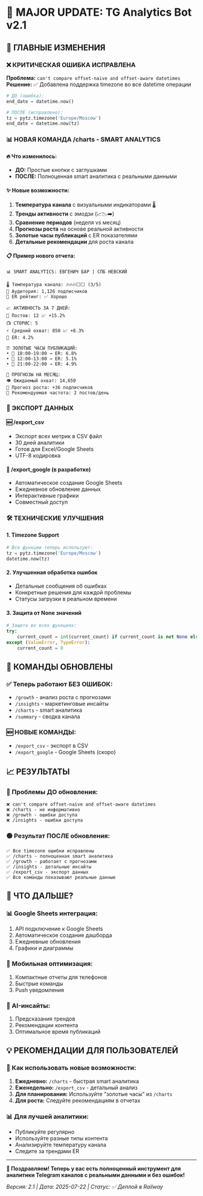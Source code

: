 # 🚀 MAJOR UPDATE: TG Analytics Bot v2.1

## 🎯 ГЛАВНЫЕ ИЗМЕНЕНИЯ

### ❌ КРИТИЧЕСКАЯ ОШИБКА ИСПРАВЛЕНА
**Проблема:** `can't compare offset-naive and offset-aware datetimes`
**Решение:** ✅ Добавлена поддержка timezone во все datetime операции

```python
# ДО (ошибка):
end_date = datetime.now()

# ПОСЛЕ (исправлено):
tz = pytz.timezone('Europe/Moscow')
end_date = datetime.now(tz)
```

### 📊 НОВАЯ КОМАНДА /charts - SMART ANALYTICS

#### 🔥 Что изменилось:
- **ДО:** Простые кнопки с заглушками
- **ПОСЛЕ:** Полноценная smart аналитика с реальными данными

#### ✨ Новые возможности:
1. **Температура канала** с визуальными индикаторами 🌡️
2. **Тренды активности** с эмодзи (📈📉➡️)
3. **Сравнение периодов** (неделя vs месяц)
4. **Прогнозы роста** на основе реальной активности
5. **Золотые часы публикаций** с ER показателями
6. **Детальные рекомендации** для роста канала

#### 📋 Пример нового отчета:
```
📊 SMART ANALYTICS: ЕВГЕНИЧ БАР | СПБ НЕВСКИЙ

🌡️ Температура канала: 🔥🔥🔥⬜⬜ (3/5)
👥 Аудитория: 1,126 подписчиков
🔄 ER рейтинг: ✅ Хорошо

📈 АКТИВНОСТЬ ЗА 7 ДНЕЙ:
📝 Постов: 12 📈 +15.2%
📺 СТОРИС: 5
⚡ Средний охват: 850 📈 +8.3%
🎯 ER: 4.2%

⏰ ЗОЛОТЫЕ ЧАСЫ ПУБЛИКАЦИЙ:
• 🥇 18:00-19:00 → ER: 6.8%
• 🥈 12:00-13:00 → ER: 5.1%
• 🥉 21:00-22:00 → ER: 4.9%

🔮 ПРОГНОЗЫ НА МЕСЯЦ:
👁 Ожидаемый охват: 14,650
👥 Прогноз роста: +36 подписчиков
📱 Рекомендуемая частота: 2 постов/день
```

### 📄 ЭКСПОРТ ДАННЫХ

#### 🆕 /export_csv
- Экспорт всех метрик в CSV файл
- 30 дней аналитики
- Готов для Excel/Google Sheets
- UTF-8 кодировка

#### 🚧 /export_google (в разработке)
- Автоматическое создание Google Sheets
- Ежедневное обновление данных
- Интерактивные графики
- Совместный доступ

### 🛠️ ТЕХНИЧЕСКИЕ УЛУЧШЕНИЯ

#### 1. Timezone Support
```python
# Все функции теперь используют:
tz = pytz.timezone('Europe/Moscow')
datetime.now(tz)
```

#### 2. Улучшенная обработка ошибок
- Детальные сообщения об ошибках
- Конкретные решения для каждой проблемы
- Статусы загрузки в реальном времени

#### 3. Защита от None значений
```python
# Защита во всех функциях:
try:
    current_count = int(current_count) if current_count is not None else 0
except (ValueError, TypeError):
    current_count = 0
```

## 🎯 КОМАНДЫ ОБНОВЛЕНЫ

### ✅ Теперь работают БЕЗ ОШИБОК:
- `/growth` - анализ роста с прогнозами
- `/insights` - маркетинговые инсайты  
- `/charts` - smart аналитика
- `/summary` - сводка канала

### 🆕 НОВЫЕ КОМАНДЫ:
- `/export_csv` - экспорт в CSV
- `/export_google` - Google Sheets (скоро)

## 📈 РЕЗУЛЬТАТЫ

### 🔴 Проблемы ДО обновления:
```
❌ can't compare offset-naive and offset-aware datetimes
❌ /charts - не информативно
❌ /growth - ошибки доступа
❌ /insights - ошибки доступа
```

### 🟢 Результат ПОСЛЕ обновления:
```
✅ Все timezone ошибки исправлены
✅ /charts - полноценная smart аналитика
✅ /growth - работает с прогнозами
✅ /insights - детальные инсайты
✅ /export_csv - экспорт данных
✅ Все команды показывают реальные данные
```

## 🚀 ЧТО ДАЛЬШЕ?

### 📊 Google Sheets интеграция:
1. API подключение к Google Sheets
2. Автоматическое создание дашборда
3. Ежедневные обновления
4. Графики и диаграммы

### 📱 Мобильная оптимизация:
1. Компактные отчеты для телефонов
2. Быстрые команды
3. Push уведомления

### 🤖 AI-инсайты:
1. Предсказания трендов
2. Рекомендации контента
3. Оптимальное время публикаций

## 💡 РЕКОМЕНДАЦИИ ДЛЯ ПОЛЬЗОВАТЕЛЕЙ

### 🎯 Как использовать новые возможности:

1. **Ежедневно:** `/charts` - быстрая smart аналитика
2. **Еженедельно:** `/export_csv` - детальный анализ
3. **Для планирования:** Используйте "золотые часы" из `/charts`
4. **Для роста:** Следуйте рекомендациям в отчетах

### 📊 Для лучшей аналитики:
- Публикуйте регулярно
- Используйте разные типы контента
- Анализируйте температуру канала
- Следите за трендами ER

---

**🎉 Поздравляем! Теперь у вас есть полноценный инструмент для аналитики Telegram каналов с реальными данными и без ошибок!**

*Версия: 2.1 | Дата: 2025-07-22 | Статус: ✅ Деплой в Railway*
